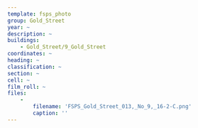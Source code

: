 ```yaml
---
template: fsps_photo
group: Gold_Street
year: ~
description: ~
buildings:
    - Gold_Street/9_Gold_Street
coordinates: ~
heading: ~
classification: ~
section: ~
cell: ~
film_roll: ~
files:
    -
        filename: 'FSPS_Gold_Street_013,_No_9,_16-2-C.png'
        caption: ''
---
```

